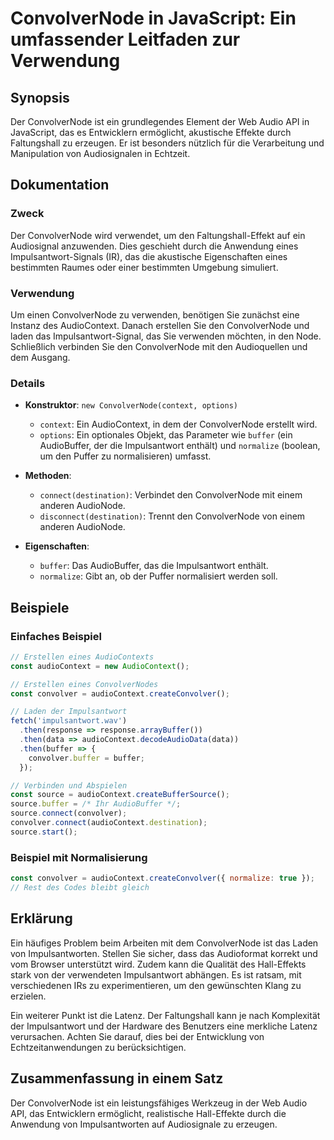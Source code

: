 <!--
Meta Description: # ConvolverNode in JavaScript: Ein umfassender Leitfaden zur Verwendung ## Synopsis Der ConvolverNode ist ein grundlegendes Element der Web Audio API ...
Meta Keywords: der, convolvernode, das, ein, den
-->

# ConvolverNode in JavaScript: Ein umfassender Leitfaden zur Verwendung

## Synopsis
Der ConvolverNode ist ein grundlegendes Element der Web Audio API in JavaScript, das es Entwicklern ermöglicht, akustische Effekte durch Faltungshall zu erzeugen. Er ist besonders nützlich für die Verarbeitung und Manipulation von Audiosignalen in Echtzeit.

## Dokumentation
### Zweck
Der ConvolverNode wird verwendet, um den Faltungshall-Effekt auf ein Audiosignal anzuwenden. Dies geschieht durch die Anwendung eines Impulsantwort-Signals (IR), das die akustische Eigenschaften eines bestimmten Raumes oder einer bestimmten Umgebung simuliert. 

### Verwendung
Um einen ConvolverNode zu verwenden, benötigen Sie zunächst eine Instanz des AudioContext. Danach erstellen Sie den ConvolverNode und laden das Impulsantwort-Signal, das Sie verwenden möchten, in den Node. Schließlich verbinden Sie den ConvolverNode mit den Audioquellen und dem Ausgang.

### Details
- **Konstruktor**: `new ConvolverNode(context, options)`  
  - `context`: Ein AudioContext, in dem der ConvolverNode erstellt wird.
  - `options`: Ein optionales Objekt, das Parameter wie `buffer` (ein AudioBuffer, der die Impulsantwort enthält) und `normalize` (boolean, um den Puffer zu normalisieren) umfasst.
  
- **Methoden**:
  - `connect(destination)`: Verbindet den ConvolverNode mit einem anderen AudioNode.
  - `disconnect(destination)`: Trennt den ConvolverNode von einem anderen AudioNode.
  
- **Eigenschaften**:
  - `buffer`: Das AudioBuffer, das die Impulsantwort enthält.
  - `normalize`: Gibt an, ob der Puffer normalisiert werden soll.

## Beispiele
### Einfaches Beispiel
```javascript
// Erstellen eines AudioContexts
const audioContext = new AudioContext();

// Erstellen eines ConvolverNodes
const convolver = audioContext.createConvolver();

// Laden der Impulsantwort
fetch('impulsantwort.wav')
  .then(response => response.arrayBuffer())
  .then(data => audioContext.decodeAudioData(data))
  .then(buffer => {
    convolver.buffer = buffer;
  });

// Verbinden und Abspielen
const source = audioContext.createBufferSource();
source.buffer = /* Ihr AudioBuffer */;
source.connect(convolver);
convolver.connect(audioContext.destination);
source.start();
```

### Beispiel mit Normalisierung
```javascript
const convolver = audioContext.createConvolver({ normalize: true });
// Rest des Codes bleibt gleich
```

## Erklärung
Ein häufiges Problem beim Arbeiten mit dem ConvolverNode ist das Laden von Impulsantworten. Stellen Sie sicher, dass das Audioformat korrekt und vom Browser unterstützt wird. Zudem kann die Qualität des Hall-Effekts stark von der verwendeten Impulsantwort abhängen. Es ist ratsam, mit verschiedenen IRs zu experimentieren, um den gewünschten Klang zu erzielen.

Ein weiterer Punkt ist die Latenz. Der Faltungshall kann je nach Komplexität der Impulsantwort und der Hardware des Benutzers eine merkliche Latenz verursachen. Achten Sie darauf, dies bei der Entwicklung von Echtzeitanwendungen zu berücksichtigen.

## Zusammenfassung in einem Satz
Der ConvolverNode ist ein leistungsfähiges Werkzeug in der Web Audio API, das Entwicklern ermöglicht, realistische Hall-Effekte durch die Anwendung von Impulsantworten auf Audiosignale zu erzeugen.